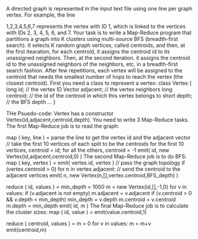 A directed graph is represented in the input text file using one line per graph vertex. For example, the line

1,2,3,4,5,6,7
represents the vertex with ID 1, which is linked to the vertices with IDs 2, 3, 4, 5, 6, and 7. Your task is to write a Map-Reduce program that partitions a graph into K clusters using multi-source BFS (breadth-first search). It selects K random graph vertices, called centroids, and then, at the first itearation, for each centroid, it assigns the centroid id to its unassigned neighbors. Then, at the second iteration. it assigns the centroid id to the unassigned neighbors of the neighbors, etc, in a breadth-first search fashion. After few repetitions, each vertex will be assigned to the centroid that needs the smallest number of hops to reach the vertex (the closest centroid). First you need a class to represent a vertex:
class Vertex {
  long id;          // the vertex ID
  Vector adjacent;  // the vertex neighbors
  long centroid;    // the id of the centroid in which this vertex belongs to
  short depth;      // the BFS depth
  ...
}

THe Psuedo-code:
Vertex has a constructor Vertex(id,adjacent,centroid,depth).
You need to write 3 Map-Reduce tasks. The first Map-Reduce job is to read the graph:

map ( key, line ) =
  parse the line to get the vertex id and the adjacent vector
  // take the first 10 vertices of each split to be the centroids
  for the first 10 vertices, centroid = id; for all the others, centroid = -1
  emit( id, new Vertex(id,adjacent,centroid,0) )
The second Map-Reduce job is to do BFS:
map ( key, vertex ) =
  emit( vertex.id, vertex )   // pass the graph topology
  if (vertex.centroid > 0)
     for n in vertex.adjacent:     // send the centroid to the adjacent vertices
        emit( n, new Vertex(n,[],vertex.centroid,BFS_depth) )

reduce ( id, values ) =
  min_depth = 1000
  m = new Vertex(id,[],-1,0)
  for v in values:
     if (v.adjacent is not empty)
        m.adjacent = v.adjacent
     if (v.centroid > 0 && v.depth < min_depth)
        min_depth = v.depth
        m.centroid = v.centroid
  m.depth = min_depth
  emit( id, m )
The final Map-Reduce job is to calculate the cluster sizes:
map ( id, value ) =
   emit(value.centroid,1)

reduce ( centroid, values ) =
   m = 0
   for v in values:
       m = m+v
   emit(centroid,m)
